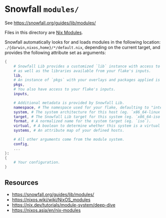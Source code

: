 # Snowfall `modules/`

See https://snowfall.org/guides/lib/modules/

Files in this directory are [Nix Modules](https://nixos.wiki/wiki/NixOS_modules).

Snowfall automatically looks for and loads modules in the following location: `./{darwin,nixos,home}/*/default.nix`, depending on the current target, and provides the following attribute set as arguments:

```nix
{
    # Snowfall Lib provides a customized `lib` instance with access to your flake's library
    # as well as the libraries available from your flake's inputs.
    lib,
    # An instance of `pkgs` with your overlays and packages applied is also available.
    pkgs,
    # You also have access to your flake's inputs.
    inputs,

    # Additional metadata is provided by Snowfall Lib.
    namespace, # The namespace used for your flake, defaulting to "internal" if not set.
    system, # The system architecture for this host (eg. `x86_64-linux`).
    target, # The Snowfall Lib target for this system (eg. `x86_64-iso`).
    format, # A normalized name for the system target (eg. `iso`).
    virtual, # A boolean to determine whether this system is a virtual target using nixos-generators.
    systems, # An attribute map of your defined hosts.

    # All other arguments come from the module system.
    config,
    ...
}:
{
    # Your configuration.
}
```

## Resources

- https://snowfall.org/guides/lib/modules/
- https://nixos.wiki/wiki/NixOS_modules
- https://nix.dev/tutorials/module-system/deep-dive
- https://nixos.asia/en/nix-modules
